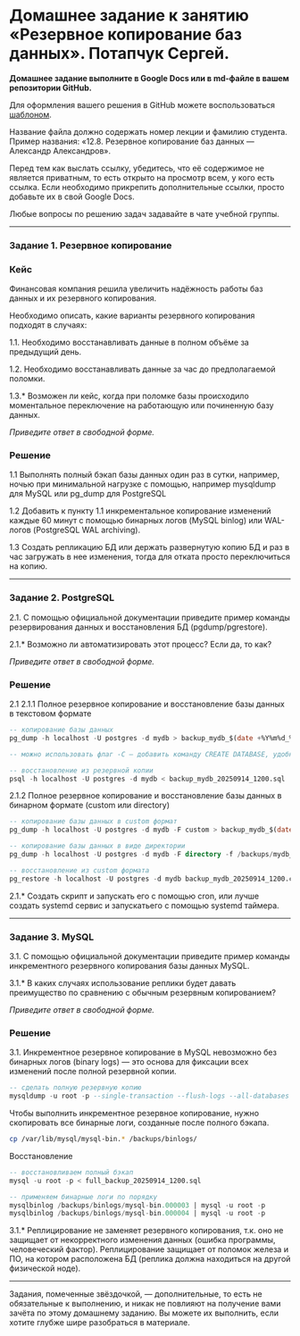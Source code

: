 # Домашнее задание к занятию «Резервное копирование баз данных». Потапчук Сергей.

**Домашнее задание выполните в Google Docs или в md-файле в вашем репозитории GitHub.** 

Для оформления вашего решения в GitHub можете воспользоваться [шаблоном](https://github.com/netology-code/sys-pattern-homework).

Название файла должно содержать номер лекции и фамилию студента. Пример названия: «12.8. Резервное копирование баз данных — Александр Александров».

Перед тем как выслать ссылку, убедитесь, что её содержимое не является приватным, то есть открыто на просмотр всем, у кого есть ссылка. Если необходимо прикрепить дополнительные ссылки, просто добавьте их в свой Google Docs.

Любые вопросы по решению задач задавайте в чате учебной группы.

---

### Задание 1. Резервное копирование

### Кейс
Финансовая компания решила увеличить надёжность работы баз данных и их резервного копирования. 

Необходимо описать, какие варианты резервного копирования подходят в случаях: 

1.1. Необходимо восстанавливать данные в полном объёме за предыдущий день.

1.2. Необходимо восстанавливать данные за час до предполагаемой поломки.

1.3.* Возможен ли кейс, когда при поломке базы происходило моментальное переключение на работающую или починенную базу данных.

*Приведите ответ в свободной форме.*

### Решение

1.1 Выполнять полный бэкап базы данных один раз в сутки, например, ночью при минимальной нагрузке с помощью, например mysqldump для MySQL или pg_dump для PostgreSQL

1.2 Добавить к пункту 1.1 инкрементальное копирование изменений каждые 60 минут с помощью бинарных логов (MySQL binlog) или WAL-логов (PostgreSQL WAL archiving).

1.3 Создать репликацию БД или держать развернутую копию БД и раз в час загружать в нее изменения, тогда для отката просто переключиться на копию. 

---

### Задание 2. PostgreSQL

2.1. С помощью официальной документации приведите пример команды резервирования данных и восстановления БД (pgdump/pgrestore).

2.1.* Возможно ли автоматизировать этот процесс? Если да, то как?

*Приведите ответ в свободной форме.*

### Решение

2.1
  2.1.1 Полное резервное копирование и восстановление базы данных в текстовом формате
  ```sql
  -- копирование базы данных
  pg_dump -h localhost -U postgres -d mydb > backup_mydb_$(date +%Y%m%d_%H%M).sql
  
  -- можно использовать флаг -C — добавить команду CREATE DATABASE, удобно при восстановлении на чистый сервер
  
  -- восстановление из резервной копии
  psql -h localhost -U postgres -d mydb < backup_mydb_20250914_1200.sql
  ```
  2.1.2 Полное резервное копирование и восстановление базы данных в бинарном формате (custom или directory)
  ```sql
  -- копирование базы данных в custom формат
  pg_dump -h localhost -U postgres -d mydb -F custom > backup_mydb_$(date +%Y%m%d_%H%M).custom

  -- копирование базы данных в виде директории
  pg_dump -h localhost -U postgres -d mydb -F directory -f /backups/mydb_dir

  -- восстановление из custom формата
  pg_restore -h localhost -U postgres -d mydb backup_mydb_20250914_1200.custom
  ```
  2.1.* Создать скрипт и запускать его с помощью cron, или лучше создать systemd сервис и запускатьего с помощью systemd таймера.
  
---

### Задание 3. MySQL

3.1. С помощью официальной документации приведите пример команды инкрементного резервного копирования базы данных MySQL. 

3.1.* В каких случаях использование реплики будет давать преимущество по сравнению с обычным резервным копированием?

*Приведите ответ в свободной форме.*

### Решение

3.1. Инкрементное резервное копирование в MySQL невозможно без бинарных логов (binary logs) — это основа для фиксации всех изменений после полной резервной копии. 
```sql
-- cделать полную резервную копию
mysqldump -u root -p --single-transaction --flush-logs --all-databases > full_backup_$(date +%Y%m%d_%H%M).sql
```

Чтобы выполнить инкрементное резервное копирование, нужно скопировать все бинарные логи, созданные после полного бэкапа.
```Bash
cp /var/lib/mysql/mysql-bin.* /backups/binlogs/
```

Восстановление

```sql
-- восстановливаем полный бэкап
mysql -u root -p < full_backup_20250914_1200.sql

-- применяем бинарные логи по порядку
mysqlbinlog /backups/binlogs/mysql-bin.000003 | mysql -u root -p
mysqlbinlog /backups/binlogs/mysql-bin.000004 | mysql -u root -p
```

3.1.* Реплицирование не заменяет резервного копирования, т.к. оно не защищает от некорректного изменения данных (ошибка программы, человеческий фактор). Реплицирование защищает от поломок железа и ПО, на котором расположена БД (реплика должна находиться на другой физической ноде).

---

Задания, помеченные звёздочкой, — дополнительные, то есть не обязательные к выполнению, и никак не повлияют на получение вами зачёта по этому домашнему заданию. Вы можете их выполнить, если хотите глубже шире разобраться в материале.
